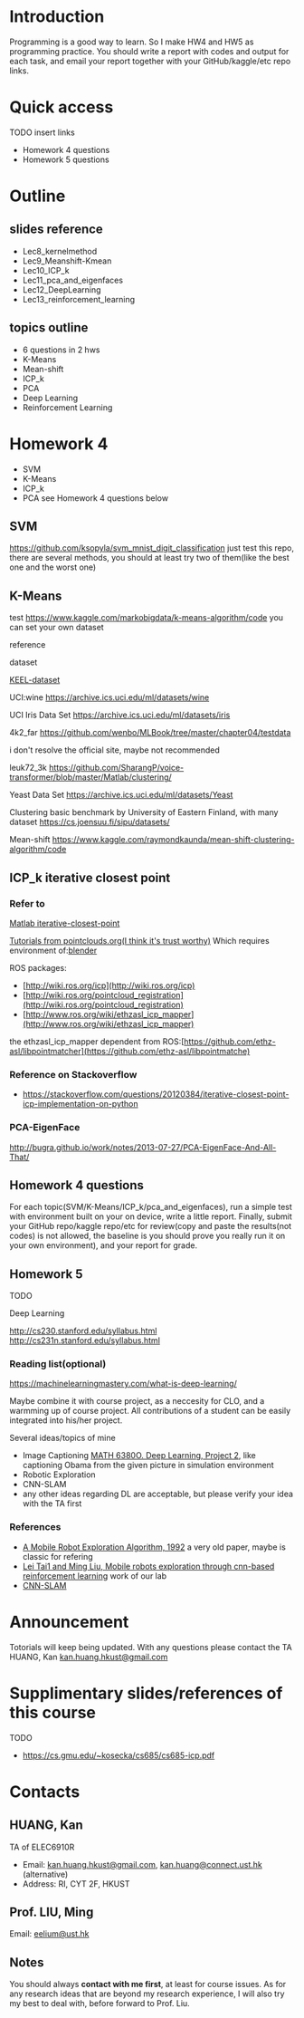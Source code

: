 
# Introduction

Programming is a good way to learn. So I make HW4 and HW5 as programming practice. You should write a report with codes and output for each task, and email your report together with your GitHub/kaggle/etc repo links.

# Quick access

TODO insert links

- Homework 4 questions
- Homework 5 questions

# Outline

## slides reference
- Lec8_kernelmethod
- Lec9_Meanshift-Kmean
- Lec10_ICP_k
- Lec11_pca_and_eigenfaces
- Lec12_DeepLearning
- Lec13_reinforcement_learning

## topics outline
- 6 questions in 2 hws
- K-Means
- Mean-shift
- ICP_k
- PCA
- Deep Learning
- Reinforcement Learning


# Homework 4
- SVM
- K-Means
- ICP_k
- PCA
see Homework 4 questions below
## SVM
https://github.com/ksopyla/svm_mnist_digit_classification
just test this repo, there are several methods, you should at least try two of them(like the best one and the worst one)

## K-Means
test https://www.kaggle.com/markobigdata/k-means-algorithm/code
you can set your own dataset


reference



dataset

[KEEL-dataset](http://sci2s.ugr.es/keel/dataset.php?cod=1293)

UCI:wine
https://archive.ics.uci.edu/ml/datasets/wine

UCI Iris Data Set 
https://archive.ics.uci.edu/ml/datasets/iris

4k2_far
https://github.com/wenbo/MLBook/tree/master/chapter04/testdata

i don't resolve the official site, maybe not recommended

leuk72_3k
https://github.com/SharangP/voice-transformer/blob/master/Matlab/clustering/

Yeast Data Set 
https://archive.ics.uci.edu/ml/datasets/Yeast

Clustering basic benchmark by University of Eastern Finland, with many dataset
https://cs.joensuu.fi/sipu/datasets/


Mean-shift
https://www.kaggle.com/raymondkaunda/mean-shift-clustering-algorithm/code

## ICP_k iterative closest point
### Refer to
[Matlab iterative-closest-point](https://www.mathworks.com/matlabcentral/fileexchange/27804-iterative-closest-point)

[Tutorials from pointclouds.org(I think it's trust worthy)](http://pointclouds.org/documentation/tutorials/interactive_icp.php)
Which requires environment of:[blender](https://www.blender.org/)

ROS packages:

- [http://wiki.ros.org/icp](http://wiki.ros.org/icp)
- [http://wiki.ros.org/pointcloud_registration](http://wiki.ros.org/pointcloud_registration)
- [http://www.ros.org/wiki/ethzasl_icp_mapper](http://www.ros.org/wiki/ethzasl_icp_mapper)

the ethzasl_icp_mapper dependent from ROS:[https://github.com/ethz-asl/libpointmatcher](https://github.com/ethz-asl/libpointmatche)

### Reference on Stackoverflow
- https://stackoverflow.com/questions/20120384/iterative-closest-point-icp-implementation-on-python

### PCA-EigenFace
http://bugra.github.io/work/notes/2013-07-27/PCA-EigenFace-And-All-That/

## Homework 4 questions
For each topic(SVM/K-Means/ICP_k/pca_and_eigenfaces), run a simple test with environment built on your on device, write a little report. Finally, submit your GitHub repo/kaggle repo/etc for review(copy and paste the results(not codes) is not allowed, the baseline is you should prove you really run it on your own environment), and your report for grade.




## Homework 5

TODO

Deep Learning

http://cs230.stanford.edu/syllabus.html
http://cs231n.stanford.edu/syllabus.html

### Reading list(optional)
https://machinelearningmastery.com/what-is-deep-learning/

Maybe combine it with course project, as a neccesity for CLO, and a warmming up of course project.
All contributions of a student can be easily integrated into his/her project.

Several ideas/topics of mine
- Image Captioning [MATH 6380O. Deep Learning, Project 2](https://deeplearning-math.github.io/project2/project2.pdf), like captioning Obama from the given picture in simulation environment
- Robotic Exploration
- CNN-SLAM
- any other ideas regarding DL are acceptable, but please verify your idea with the TA first

### References
- [A Mobile Robot Exploration Algorithm, 1992](https://ieeexplore.ieee.org/stamp/stamp.jsp?tp=&arnumber=182671) a very old paper, maybe is classic for refering
- [Lei Tai1 and Ming Liu, Mobile robots exploration through cnn-based reinforcement learning](https://www.ram-lab.com/papers/2016/jrobio_2016.pdf) work of our lab
- [CNN-SLAM](https://arxiv.org/abs/1704.03489)


# Announcement
Totorials will keep being updated. With any questions please contact the TA HUANG, Kan kan.huang.hkust@gmail.com

# Supplimentary slides/references of this course
TODO

- https://cs.gmu.edu/~kosecka/cs685/cs685-icp.pdf

# Contacts
## HUANG, Kan
TA of ELEC6910R

- Email: kan.huang.hkust@gmail.com, kan.huang@connect.ust.hk (alternative)
- Address: RI, CYT 2F, HKUST

## Prof. LIU, Ming
Email: eelium@ust.hk

## Notes
You should always **contact with me first**, at least for course issues. As for any research ideas that are beyond my research experience, I will also try my best to deal with, before forward to Prof. Liu.

